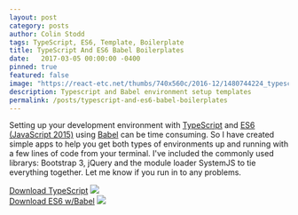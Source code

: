 ```yaml
---
layout: post
category: posts
author: Colin Stodd
tags: TypeScript, ES6, Template, Boilerplate
title: TypeScript And ES6 Babel Boilerplates
date:   2017-03-05 00:00:00 -0400
pinned: true
featured: false
image: "https://react-etc.net/thumbs/740x560c/2016-12/1480744224_typescript-logo.png"
description: Typescript and Babel environment setup templates
permalink: /posts/typescript-and-es6-babel-boilerplates
---
```


Setting up your development environment with <a href="http://www.typescriptlang.org/" target="_blank">TypeScript</a> and <a href="https://www.javascript.com/" target="_blank">ES6 (JavaScript 2015)</a> using <a href="https://babeljs.io/" target="_blank">Babel</a> can be time consuming.  So I have created simple apps to help you get both types of environments up and running with a few lines of code from your terminal.  I've included the commonly used librarys: Bootstrap 3, jQuery and the module loader SystemJS to tie everything together. Let me know if you run in to any problems.


<div class="row uniform">
<div class="6u">
   <a href="https://github.com/cbstodd/typescript_webpack" target="_blank">Download TypeScript</a>
   <a href="https://github.com/cbstodd/typescript_webpack" target="_blank">
   <img src="https://react-etc.net/thumbs/740x560c/2016-12/1480744224_typescript-logo.png" class="image fit">
   </a>

</div>
<div class="6u$">
<a href="https://github.com/cbstodd/babel_starter" target="_blank">Download ES6 w/Babel</a>
<a href="https://github.com/cbstodd/babel_starter" target="_blank">
<img src="https://html5hive.org/wp-content/uploads/2015/12/babel.png" class="image fit">
</a>

</div>
</div>